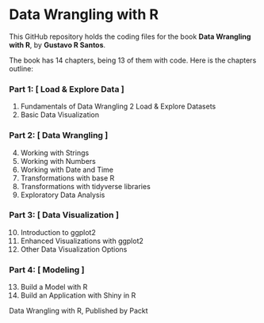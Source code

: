 # Data Wrangling with R

This GitHub repository holds the coding files for the book **Data Wrangling with R**, by **Gustavo R Santos**.

The book has 14 chapters, being 13 of them with code.
Here is the chapters outline:

### Part 1: [ Load & Explore Data ]
1.	Fundamentals of Data Wrangling
2	Load & Explore Datasets
3.	Basic Data Visualization

### Part 2: [ Data Wrangling ] 
4.	Working with Strings
5.	Working with Numbers
6.	Working with Date and Time
7.	Transformations with base R
8.	Transformations with tidyverse libraries
9.	Exploratory Data Analysis

### Part 3: [ Data Visualization ] 
10.	Introduction to ggplot2
11.	Enhanced Visualizations with ggplot2
12.	Other Data Visualization Options

### Part 4: [ Modeling ] 
13.	Build a Model with R
14.	Build an Application with Shiny in R



Data Wrangling with R, Published by Packt
